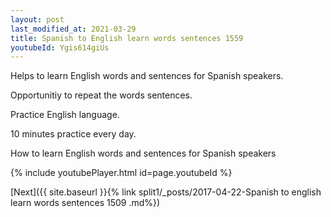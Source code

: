 ```yaml
---
layout: post
last_modified_at: 2021-03-29
title: Spanish to English learn words sentences 1559 
youtubeId: Ygis614giUs
---
```

 
 
Helps to learn English words and sentences for Spanish speakers.

Opportunitiy to repeat the words sentences. 

Practice English language. 
 
10 minutes practice every day. 
 
How to learn English words and sentences for Spanish speakers 
 
{% include youtubePlayer.html id=page.youtubeId %}
 
 
[Next]({{ site.baseurl }}{% link  split1/_posts/2017-04-22-Spanish to english learn words sentences 1509 .md%})
 
